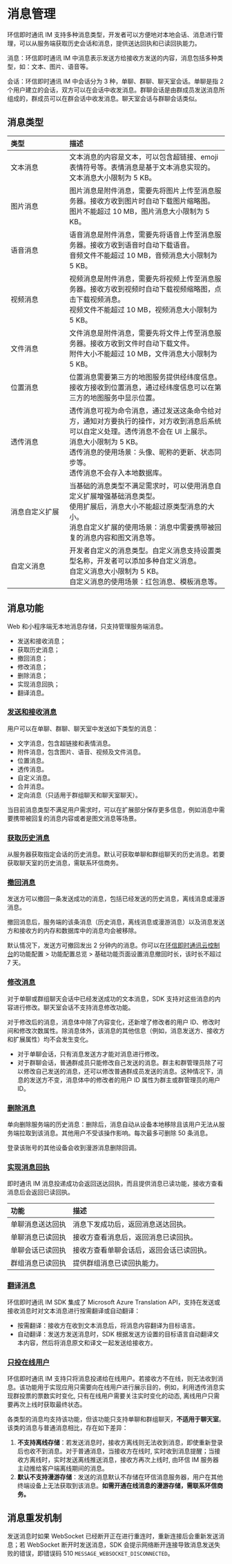 # 消息管理

<Toc />

环信即时通讯 IM 支持多种消息类型，开发者可以方便地对本地会话、消息进行管理，可以从服务端获取历史会话和消息，提供送达回执和已读回执能力。

消息：环信即时通讯 IM 中消息表示发送方给接收方发送的内容，消息包括多种类型，如：文本、图片、语音等。

会话：环信即时通讯 IM 中会话分为 3 种，单聊、群聊、聊天室会话。单聊是指 2 个用户建立的会话，双方可以在会话中收发消息。群聊会话是由群成员发送消息所组成的，群成员可以在群会话中收发消息。聊天室会话与群聊会话类似。

## 消息类型

| 类型<div style="width: 120px;"></div>           | 描述          |
| :------------- | :------------------------- |
| 文本消息       | 文本消息的内容是文本，可以包含超链接、emoji 表情符号等。表情消息是基于文本消息实现的。<br> 文本消息大小限制为 5 KB。 |
| 图片消息       | 图片消息是附件消息，需要先将图片上传至消息服务器。接收方收到图片时自动下载图片缩略图。<br> 图片不能超过 10 MB，图片消息大小限制为 5 KB。 |
| 语音消息       | 语音消息是附件消息，需要先将语音上传至消息服务器。接收方收到语音时自动下载语音。<br> 音频文件不能超过 10 MB，音频消息大小限制为 5 KB。 |
| 视频消息       | 视频消息是附件消息，需要先将视频上传至消息服务器。接收方收到视频时自动下载视频缩略图，点击下载视频消息。<br> 视频文件不能超过 10 MB，视频消息大小限制为 5 KB。 |
| 文件消息       | 文件消息是附件消息，需要先将文件上传至消息服务器。接收方收到文件时自动下载文件。<br> 附件大小不能超过 10 MB，文件消息大小限制为 5 KB。 |
| 位置消息       | 位置消息需要第三方的地图服务提供经纬度信息。接收方接收到位置消息，通过经纬度信息可以在第三方的地图服务中显示位置。 |
| 透传消息       | 透传消息可视为命令消息，通过发送这条命令给对方，通知对方要执行的操作，对方收到消息后系统可以自定义处理。透传消息不会在 UI 上展示。<br>  消息大小限制为 5 KB。<br> 透传消息的使用场景：头像、昵称的更新、状态同步等。<br> 透传消息不会存入本地数据库。 |
| 消息自定义扩展 | 当基础的消息类型不满足需求时，可以使用消息自定义扩展增强基础消息类型。<br> 使用扩展后，消息大小不能超过原类型消息的大小。<br> 消息自定义扩展的使用场景：消息中需要携带被回复的消息内容和图文消息等。 |
| 自定义消息     | 开发者自定义的消息类型。自定义消息支持设置类型名称，开发者可以添加多种自定义消息。<br> 自定义消息大小限制为 5 KB。<br> 自定义消息的使用场景：红包消息、模板消息等。 |

## 消息功能

Web 和小程序端无本地消息存储，只支持管理服务端消息。

- 发送和接收消息；
- 获取历史消息；
- 撤回消息；
- 修改消息；
- 删除消息；
- 实现消息回执；
- 翻译消息。

### [发送和接收消息](message_send_receive.html)

用户可以在单聊、群聊、聊天室中发送如下类型的消息：
- 文字消息，包含超链接和表情消息。
- 附件消息，包含图片、语音、视频及文件消息。
- 位置消息。
- 透传消息。
- 自定义消息。
- 合并消息。
- 定向消息（只适用于群组聊天和聊天室聊天）。

当目前消息类型不满足用户需求时，可以在扩展部分保存更多信息，例如消息中需要携带被回复的消息内容或者是图文消息等场景。

### [获取历史消息](message_retrieve.html)

从服务器获取指定会话的历史消息。默认可获取单聊和群组聊天的历史消息。若要获取聊天室的历史消息，需联系环信商务。

### [撤回消息](message_recall.html)

发送方可以撤回一条发送成功的消息，包括已经发送的历史消息，离线消息或漫游消息。

撤回消息后，服务端的该条消息（历史消息，离线消息或漫游消息）以及消息发送方和接收方的内存和数据库中的消息均会被移除。

默认情况下，发送方可撤回发出 2 分钟内的消息。你可以在[环信即时通讯云控制台](https://console.easemob.com/user/login)的功能配置 > 功能配置总览 > 基础功能页面设置消息撤回时长，该时长不超过 7 天。

### [修改消息](message_modify.html)

对于单聊或群组聊天会话中已经发送成功的文本消息，SDK 支持对这些消息的内容进行修改。聊天室会话不支持消息修改功能。

对于修改后的消息，消息体中除了内容变化，还新增了修改者的用户 ID、修改时间和修改次数属性。除消息体外，该消息的其他信息（例如，消息发送方、接收方和扩展属性）均不会发生变化。

- 对于单聊会话，只有消息发送方才能对消息进行修改。
- 对于群聊会话，普通群成员只能修改自己发送的消息。群主和群管理员除了可以修改自己发送的消息，还可以修改普通群成员发送的消息。这种情况下，消息的发送方不变，消息体中的修改者的用户 ID 属性为群主或群管理员的用户 ID。

### [删除消息](message_delete.html)

单向删除服务端的历史消息：删除后，消息自动从设备本地移除且该用户无法从服务端拉取到该消息。其他用户不受该操作影响。每次最多可删除 50 条消息。

登录该账号的其他设备会收到漫游消息删除回调。

### [实现消息回执](message_receipt.html)

即时通讯 IM 消息投递成功会返回送达回执，而且提供消息已读功能，接收方查看消息后会返回已读回执。

| 功能             | 描述                                   |
| :--------------- | :------------------------------------- |
| 单聊消息送达回执     | 消息下发成功后，返回消息送达回执。   |
| 单聊消息已读回执     | 接收方查看消息后，返回消息已读回执。 |
| 单聊会话已读回执 | 接收方查看单聊会话后，返回会话已读回执。             |
| 群组消息已读回执 | 提供群组消息已读回执能力。             |

### [翻译消息](message_translation.html)

环信即时通讯 IM SDK 集成了 Microsoft Azure Translation API，支持在发送或接收消息时对文本消息进行按需翻译或自动翻译：

- 按需翻译：接收方在收到文本消息后，将消息内容翻译为目标语言。
- 自动翻译：发送方发送消息时，SDK 根据发送方设置的目标语言自动翻译文本内容，然后将消息原文和译文一起发送给接收方。

### [只投在线用户](message_deliver_only_online.html)

环信即时通讯 IM 支持只将消息投递给在线用户。若接收方不在线，则无法收到消息。该功能用于实现应用只需要向在线用户进行展示目的，例如，利用透传消息实现群投票的票数实时变化, 只有在线用户需要关注实时变化的动态, 离线用户只需要再次上线时获取最终状态。

各类型的消息均支持该功能，但该功能只支持单聊和群组聊天，**不适用于聊天室**。 该类的消息与普通消息相比，存在如下差异：

1. **不支持离线存储**：若发送消息时，接收方离线则无法收到消息，即使重新登录后也收不到消息。对于普通消息，当接收方在线时, 实时收到消息提醒；当接收方离线时，实时发送离线推送消息，接收方再次上线时, 由环信 IM 服务器主动推给客户端离线期间的消息。
2. **默认不支持漫游存储**：发送的消息默认不存储在环信消息服务器，用户在其他终端设备上无法获取到该消息。**如需开通在线消息的漫游存储，需联系环信商务。**

## 消息重发机制

发送消息时如果  WebSocket 已经断开正在进行重连时，重新连接后会重新发送消息；若 WebSocket  断开时发送消息，SDK 会提示网络断开连接导致消息发送失败的错误，即错误码 510 `MESSAGE_WEBSOCKET_DISCONNECTED`。

